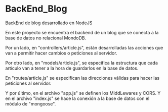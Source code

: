 # BackEnd_Blog
BackEnd de blog desarrollado en NodeJS

En este proyecto se encuentra el backend de un blog que se conecta a la base de datos no relacional MondoDB.

Por un lado, en "controllers/article.js", están desarrolladas las acciones que van a permitir hacer cambios o peticiones al servidor.

Por otro lado, en "models/article.js", se especifica la estructura que cada artículo van a tener a la hora de guardarlos en la base de datos.

En "routes/article.js" se especifican las direcciones válidas para hacer las peticiones al servidor. 

Y por último, en el archivo "app.js" se definen los MiddLewares y CORS. Y en el archivo "index.js" se hace la conexión a la base de datos con el módulo de "mongoose".
